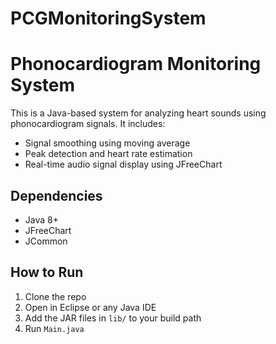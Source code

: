 # PCGMonitoringSystem

# Phonocardiogram Monitoring System

This is a Java-based system for analyzing heart sounds using phonocardiogram signals. It includes:
- Signal smoothing using moving average
- Peak detection and heart rate estimation
- Real-time audio signal display using JFreeChart

## Dependencies
- Java 8+
- JFreeChart
- JCommon

## How to Run
1. Clone the repo
2. Open in Eclipse or any Java IDE
3. Add the JAR files in `lib/` to your build path
4. Run `Main.java`
